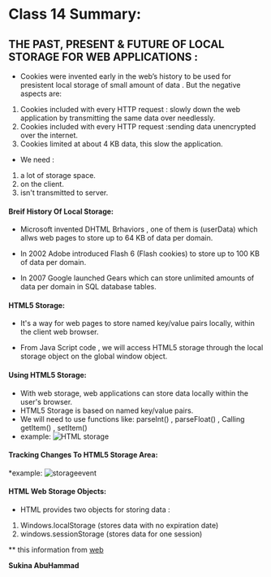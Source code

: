 # Class 14 Summary:

## THE PAST, PRESENT & FUTURE OF LOCAL STORAGE FOR WEB APPLICATIONS :

* Cookies were invented early in the web’s history to be used for presistent local storage of small amount of data . But the negative aspects are:
1. Cookies included with every HTTP request : slowly down the web application by transmitting the same data over needlessly.
2. Cookies included with every HTTP request :sending data unencrypted over the internet.
3. Cookies limited at about 4 KB data, this slow the application.

* We need :
1. a lot of storage space.
2. on the client.
3. isn't transmitted to server.

#### Breif History Of Local Storage:

* Microsoft invented DHTML Brhaviors , one of them is (userData) which allws web pages to store up to 64 KB of data per domain.

* In 2002 Adobe introduced Flash 6 (Flash cookies) to store up to 100 KB of data per domain.

* In 2007 Google launched Gears which can store unlimited amounts of data per domain in SQL database tables.

#### HTML5 Storage:

* It's a way for web pages to store named key/value pairs locally, within the client web browser.

* From Java Script code , we will access HTML5 storage through the local storage object on the global window object.

#### Using HTML5 Storage:

* With web storage, web applications can store data locally within the user's browser.
* HTML5 Storage is based on named key/value pairs. 
* We will need to use functions like: parseInt() , parseFloat() , Calling getItem() , setItem()
* example:
![HTML storage](https://miro.medium.com/max/1134/1*OpOBcqJpawgs4ehT1eKZnA.png)

#### Tracking Changes To HTML5 Storage Area:

*example:
![storageevent](https://image.slidesharecdn.com/html5localstorage-140511235722-phpapp01/95/html5-local-storage-12-638.jpg?cb=1399852926)

#### HTML Web Storage Objects:

* HTML provides two objects for storing data :
1. Windows.localStorage (stores data with no expiration date)
2. windows.sessionStorage (stores data for one session)

** this information from  [web](http://diveinto.html5doctor.com/storage.html)

**Sukina AbuHammad**
